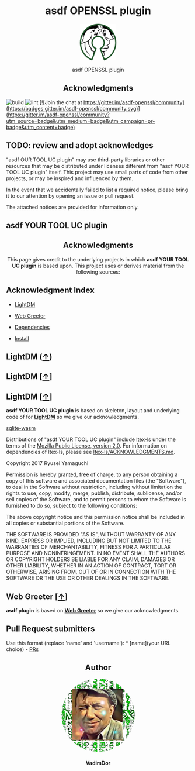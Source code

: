 <h1 align="center">asdf OPENSSL plugin</h1>
<div align="center">
    <a href="https://github.com/VadimDor/asdf-openssl">
        <img width="100" height="100" src="./assets/logo.png">
    </a>
</div>
<p align="center">asdf OPENSSL plugin</p>

<h2 align="center">Acknowledgments</h2>

![build](https://github.com/VadimDor/asdf-openssl/workflows/build/badge.svg) ![lint](https://github.com/VadimDor/asdf-openssl/workflows/lint/badge.svg) [![Join the chat at https://gitter.im/asdf-openssl/community](https://badges.gitter.im/asdf-openssl/community.svg)](https://gitter.im/asdf-openssl/community?utm_source=badge&utm_medium=badge&utm_campaign=pr-badge&utm_content=badge)
## TODO: review and adopt acknowledges 


"asdf OUR TOOL UC plugin" may use third-party libraries or other resources that may be distributed under licenses different from "asdf YOUR TOOL UC plugin"  itself. This project may use small parts of code from other projects, or may be inspired and influenced by them.

In the event that we accidentally failed to list a required notice, please bring it to our attention by opening an issue or pull request.

The attached notices are provided for information only.

## asdf YOUR TOOL UC plugin

<h2 align="center">Acknowledgments</h2>

<p align= "center">This page gives credit to the underlying projects in which <b>asdf YOUR TOOL UC plugin</b> is based upon. This project uses or derives material from the following sources:</p>

## Acknowledgment Index

- [LightDM][lightdm-hook]
- [Web Greeter][web-greeter-hook]

- [Dependencies](#lightdm-hook)
- [Install](#web-greeter-hook)

## LightDM ([↑][index])
## LightDM [[↑](index)]
## LightDM [[↑][index]]

**asdf YOUR TOOL UC plugin** is based on skeleton, layout and  underlying code of for **[LightDM][lightdm]** so we give our acknowledgments.

 [sqlite-wasm](https://github.com/mandel59/sqlite-wasm)

 Distributions of "asdf YOUR TOOL UC plugin" include [ltex-ls](https://github.com/valentjn/ltex-ls) under the terms of the [Mozilla Public License, version 2.0](https://github.com/valentjn/ltex-ls/blob/release/LICENSE.md). For information on dependencies of ltex-ls, please see [ltex-ls/ACKNOWLEDGMENTS.md](https://github.com/valentjn/ltex-ls/blob/release/ACKNOWLEDGMENTS.md).

Copyright 2017 Ryusei Yamaguchi

Permission is hereby granted, free of charge, to any person obtaining a copy of
this software and associated documentation files (the "Software"), to deal in
the Software without restriction, including without limitation the rights to
use, copy, modify, merge, publish, distribute, sublicense, and/or sell copies of
the Software, and to permit persons to whom the Software is furnished to do so,
subject to the following conditions:

The above copyright notice and this permission notice shall be included in all
copies or substantial portions of the Software.

THE SOFTWARE IS PROVIDED "AS IS", WITHOUT WARRANTY OF ANY KIND, EXPRESS OR
IMPLIED, INCLUDING BUT NOT LIMITED TO THE WARRANTIES OF MERCHANTABILITY, FITNESS
FOR A PARTICULAR PURPOSE AND NONINFRINGEMENT. IN NO EVENT SHALL THE AUTHORS OR
COPYRIGHT HOLDERS BE LIABLE FOR ANY CLAIM, DAMAGES OR OTHER LIABILITY, WHETHER
IN AN ACTION OF CONTRACT, TORT OR OTHERWISE, ARISING FROM, OUT OF OR IN
CONNECTION WITH THE SOFTWARE OR THE USE OR OTHER DEALINGS IN THE SOFTWARE.

## Web Greeter [[↑][index]]

**asdf <YOUR TOOL UC> plugin** is based on **[Web Greeter][web-greeter]** so we give our acknowledgments.


## Pull Request submitters
 Use this format (replace 'name' and 'username'): * [name](your URL choice) - [PRs](https://github.com/VadimDor/asdf-openssl/pulls?q=is%3Apr+author%3Ausername)

<h2 align="center">Author</h2>
<div align="center">
 <a href="https://github.com/VadimDor">
     <img src="./assets/profile.png" height="auto"  width="200" style="border-radius:50%"></img>
 </a>
</div>
<h4 align="center">VadimDor</h4>


[index]: https://github.com/VadimDor/asdf-openssl/blob/main/ACKNOWLEDGMENTS.md#acknowledgment-index
[lightdm-hook]: https://github.com/VadimDor/asdf-openssl/blob/main/ACKNOWLEDGMENTS.md#lightdm-
[web-greeter-hook]: https://github.com/VadimDor/asdf-openssl/blob/main/ACKNOWLEDGMENTS.md#web-greeter-

[lightdm]: https://github.com/canonical/lightdm
[web-greeter]: https://github.com/JezerM/web-greeter
